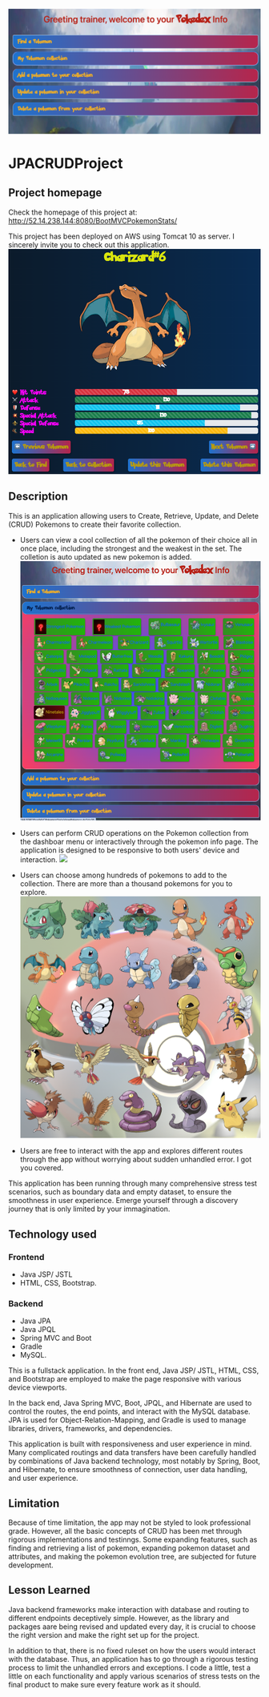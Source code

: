 ![](homeScreen.png)
# JPACRUDProject
## Project homepage
Check the homepage of this project at: http://52.14.238.144:8080/BootMVCPokemonStats/

This project has been deployed on AWS using Tomcat 10 as server. I sincerely invite you to check out this application.
![](showCharizard.png)

## Description
This is an application allowing users to Create, Retrieve, Update, and Delete (CRUD) Pokemons to create their favorite collection. 

- Users can view a cool collection of all the pokemon of their choice all in once place, including the strongest and the weakest in the set. The colletion is auto updated as new pokemon is added.
![](welcomeScreen.png)

- Users can perform CRUD operations on the Pokemon collection  from the dashboar menu or interactively through the pokemon info page. The application is designed to be responsive to both users' device and interaction.
![](applicationAtGlance.gif) 

- Users can choose among hundreds of pokemons to add to the collection. There are more than a thousand pokemons for you to explore.
![](pokemonChoice.png)

- Users are free to interact with the app and explores different routes through the app without worrying about sudden unhandled error. I got you covered.

This application has been running through many comprehensive stress test scenarios, such as boundary data and empty dataset, to ensure the smoothness in user experience. Emerge yourself through a discovery journey that is only limited by your immagination.

## Technology used
### Frontend
- Java JSP/ JSTL
- HTML, CSS, Bootstrap.
### Backend
- Java JPA
- Java JPQL
- Spring MVC and Boot
- Gradle
- MySQL.

This is a fullstack application. In the front end, Java JSP/ JSTL,  HTML, CSS, and Bootstrap are employed to make the page responsive with various device viewports.

In the back end, Java Spring MVC, Boot, JPQL, and Hibernate are used to control the routes, the end points, and interact with the MySQL database. JPA is used for Object-Relation-Mapping, and Gradle is used to manage libraries, drivers, frameworks, and dependencies.

This application is built with responsiveness and user experience in mind. Many complicated routings and data transfers have been carefully handled by combinations of Java backend technology, most notably by Spring, Boot, and Hibernate, to ensure smoothness of connection, user data handling, and user experience.

## Limitation
Because of time limitation, the app may not be styled to look professional grade. However, all the basic concepts of CRUD has been met through rigorous implementations and testinngs. Some expanding features, such as finding and retrieving a list of pokemon, expanding pokemon dataset and attributes, and making the pokemon evolution tree, are subjected for future development.

## Lesson Learned
Java backend frameworks make interaction with database and routing to different endpoints deceptively simple. However, as the library and packages aare being revised and updated every day, it is crucial to choose the right version and make the right set up for the project.

In addition to that, there is no fixed ruleset on how the users would interact with the database. Thus, an application has to go through a rigorous testing process to limit the unhandled errors and exceptions. I code a little, test a little on each functionality and apply various scenarios of stress tests on the final product to make sure every feature work as it should.